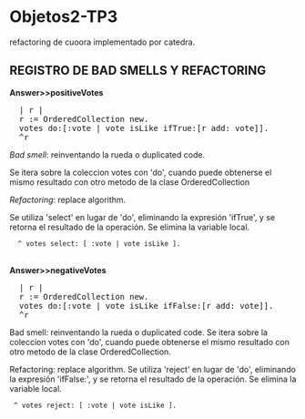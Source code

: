 # Objetos2-TP3
refactoring de cuoora implementado por catedra.

<h2>REGISTRO DE BAD SMELLS Y REFACTORING</h2>

<strong>Answer>>positiveVotes</strong>
<pre>  | r | 
  r := OrderedCollection new. 
  votes do:[:vote | vote isLike ifTrue:[r add: vote]]. 
  ^r </pre>

<p><em>Bad smell</em>: reinventando la rueda o duplicated code.</p>
<p>Se itera sobre la coleccion votes con 'do', cuando puede obtenerse el mismo resultado con otro metodo de la clase OrderedCollection </p>
<p><em>Refactoring</em>: replace algorithm.</p>
<p>Se utiliza 'select' en lugar de 'do', eliminando la expresión 'ifTrue', y se retorna el resultado de la operación. Se elimina la variable local. </p>
<code>  ^ votes select: [ :vote | vote isLike ]. </code>
<br><br>

<strong>Answer>>negativeVotes</strong><br>
<pre>
  | r |
  r := OrderedCollection new.  
  votes do:[:vote | vote isLike ifFalse:[r add: vote]]. 
  ^r  
</pre>

<p>Bad smell: reinventando la rueda o duplicated code.
  Se itera sobre la coleccion votes con 'do', cuando puede obtenerse el mismo resultado con otro metodo de la clase OrderedCollection. 
</p>
<p>Refactoring: replace algorithm.
  Se utiliza 'reject' en lugar de 'do', eliminando la expresión 'ifFalse:', y se retorna el resultado de la operación. Se elimina la variable local.
</p>
<code> ^ votes reject: [ :vote | vote isLike ]. </code>
<br><br>
